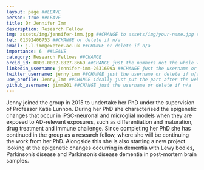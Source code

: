```yaml
---
layout: page ##LEAVE
person: true ##LEAVE
title: Dr Jennifer Imm
description: Research Fellow
img: assets/img/jennifer-imm.jpg ##CHANGE to assets/img/your-name.jpg e.g. assets/img/jessica-shields.jpg
tel: 01392406753 ##CHANGE or delete if n/a
email: j.l.imm@exeter.ac.uk ##CHANGE or delete if n/a
importance: 6  ##LEAVE
category: Research Fellows ##CHANGE
orcid_id: 0000-0002-8827-8669 ##CHANGE just the numbers not the whole web address!!
linkedin_username: jennifer-imm-2631699a ##CHANGE just the username or delete if n/a
twitter_username: jenny_imm ##CHANGE just the username or delete if n/a
uoe_profile: Jenny_Imm ##CHANGE ideally just put the part after the web_id= sign in the web address i.e. for https://medicine.exeter.ac.uk/people/profile/index.php?web_id=Alice_Franklin just put Alice_Franklin 
github_username: jimm201 ##CHANGE just the username or delete if n/a
---
```


<!-- DESCRIPTION - PLEASE EDIT THE BELOW -->
Jenny joined the group in 2015 to undertake her PhD under the supervision of Professor Katie Lunnon. During her PhD she characterised the epigenetic changes that occur in iPSC-neuronal and microglial models when they are exposed to AD-relevant exposures, such as differentiation and maturation, drug treatment and immune challenge. Since completing her PhD she has continued in the group as a research fellow, where she will be continuing the work from her PhD. Alongside this she is also starting a new project looking at the epigenetic changes occurring in dementia with Lewy bodies, Parkinson’s disease and Parkinson’s disease dementia in post-mortem brain samples.


<!-- if you are unsure how to complete this, look here (https://github.com/aspides-js/aspides-js.github.io/blob/master/_people/nicholas-clifton.md?plain=1) for an example or you can slack jessica
